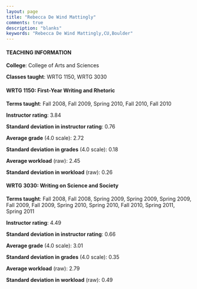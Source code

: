 ```yaml
---
layout: page
title: "Rebecca De Wind Mattingly" 
comments: true
description: "blanks"
keywords: "Rebecca De Wind Mattingly,CU,Boulder"
---
```

<head>
<script src="https://ajax.googleapis.com/ajax/libs/jquery/2.1.3/jquery.min.js"></script>
<script src="https://dl.dropboxusercontent.com/s/pc42nxpaw1ea4o9/highcharts.js?dl=0"></script>
<!-- <script src="../assets/js/highcharts.js"></script> -->
<style type="text/css">@font-face {
	font-family: "Bebas Neue";
	src: url(https://www.filehosting.org/file/details/544349/BebasNeue Regular.otf) format("opentype");
	}
	h1.Bebas { 
		font-family: "Bebas Neue", Verdana, Tahoma;
	}
</style>
</head>
	   
#### TEACHING INFORMATION

**College**: College of Arts and Sciences

**Classes taught**: WRTG 1150, WRTG 3030

#### WRTG 1150: First-Year Writing and Rhetoric

**Terms taught**: Fall 2008, Fall 2009, Spring 2010, Fall 2010, Fall 2010

**Instructor rating**: 3.84

**Standard deviation in instructor rating**: 0.76

**Average grade** (4.0 scale): 2.72

**Standard deviation in grades** (4.0 scale): 0.18

**Average workload** (raw): 2.45

**Standard deviation in workload** (raw): 0.26

#### WRTG 3030: Writing on Science and Society

**Terms taught**: Fall 2008, Fall 2008, Spring 2009, Spring 2009, Spring 2009, Fall 2009, Fall 2009, Spring 2010, Spring 2010, Fall 2010, Spring 2011, Spring 2011

**Instructor rating**: 4.49

**Standard deviation in instructor rating**: 0.66

**Average grade** (4.0 scale): 3.01

**Standard deviation in grades** (4.0 scale): 0.35

**Average workload** (raw): 2.79

**Standard deviation in workload** (raw): 0.49

